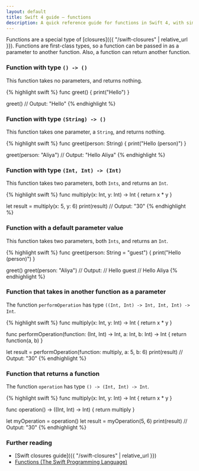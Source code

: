 ```yaml
---
layout: default
title: Swift 4 guide – functions
description: A quick reference guide for functions in Swift 4, with simple examples and functional examples.
---
```


Functions are a special type of [closures]({{ "/swift-closures" | relative_url }}). Functions are first-class types, so a function can be passed in as a parameter to another function. Also, a function can return another function.

### Function with type `() -> ()`

This function takes no parameters, and returns nothing.

{% highlight swift %}
func greet() {
  print("Hello")
}

greet()
// Output: "Hello"
{% endhighlight %}

### Function with type `(String) -> ()`

This function takes one parameter, a `String`, and returns nothing.

{% highlight swift %}
func greet(person: String) {
  print("Hello \(person)")
}

greet(person: "Aliya")
// Output: "Hello Aliya"
{% endhighlight %}

### Function with type `(Int, Int) -> (Int)`

This function takes two parameters, both `Ints`, and returns an `Int`.

{% highlight swift %}
func multiply(x: Int, y: Int) -> Int {
  return x * y
}

let result = multiply(x: 5, y: 6)
print(result)
// Output: "30"
{% endhighlight %}

### Function with a default parameter value

This function takes two parameters, both `Ints`, and returns an `Int`.

{% highlight swift %}
func greet(person: String = "guest") {
  print("Hello \(person)")
}

greet()
greet(person: "Aliya")
// Output:
// Hello guest
// Hello Aliya
{% endhighlight %}

### Function that takes in another function as a parameter

The function `performOperation` has type `((Int, Int) -> Int, Int, Int) -> Int`.

{% highlight swift %}
func multiply(x: Int, y: Int) -> Int {
  return x * y
}

func performOperation(function: (Int, Int) -> Int, a: Int, b: Int) -> Int {
  return function(a, b)
}

let result = performOperation(function: multiply, a: 5, b: 6)
print(result)
// Output: "30"
{% endhighlight %}

### Function that returns a function

The function `operation` has type `() -> (Int, Int) -> Int`.

{% highlight swift %}
func multiply(x: Int, y: Int) -> Int {
  return x * y
}

func operation() -> ((Int, Int) -> Int) {
  return multiply
}

let myOperation = operation()
let result = myOperation(5, 6)
print(result)
// Output: "30"
{% endhighlight %}

### Further reading

* [Swift closures guide]({{ "/swift-closures" | relative_url }})
* [Functions (The Swift Programming Language)](https://developer.apple.com/library/content/documentation/Swift/Conceptual/Swift_Programming_Language/Functions.html)
